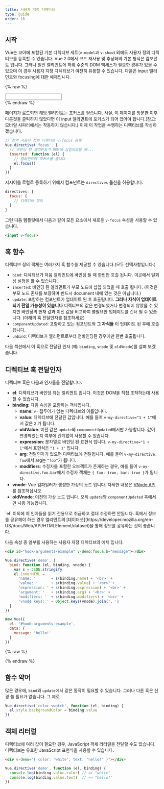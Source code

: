 ```yaml
---
title: 사용자 지정 디렉티브
type: guide
order: 16
---
```


## 시작

Vue는 코어에 포함된 기본 디렉티브 세트(`v-model`과 `v-show`) 외에도 사용자 정의 디렉티브를 등록할 수 있습니다. Vue 2.0에서 코드 재사용 및 추상화의 기본 형식은 컴포넌트 입니다. 그러나 일반 엘리먼트에 하위 수준의 DOM 액세스가 필요한 경우가 있을 수 있으며 이 경우 사용자 지정 디렉티브가 여전히 유용할 수 있습니다. 다음은 input 엘리먼트와 focusing에 대한 예제입니다.

{% raw %}
<div id="simplest-directive-example" class="demo">
  <input v-focus>
</div>
<script>
Vue.directive('focus', {
  inserted: function (el) {
    el.focus()
  }
})
new Vue({
  el: '#simplest-directive-example'
})
</script>
{% endraw %}

페이지가 로드되면 해당 엘리먼트는 포커스를 얻습니다. 사실, 이 페이지를 방문한 이후 다른것을 클릭하지 않았다면 이 input 엘리먼트에 포커스가 되어 있어야 합니다.(참고: 모바일 사파리에서는 작동하지 않습니다.) 이제 이 작업을 수행하는 디렉티브를 작성하겠습니다.

``` js
// 전역 사용자 정의 디렉티브 v-focus 등록
Vue.directive('focus', {
  // 바인딩 된 엘리먼트가 DOM에 삽입되었을 때...
  inserted: function (el) {
    // 엘리먼트에 포커스를 줍니다
    el.focus()
  }
})
```

지시어를 로컬로 등록하기 위해서 컴포넌트는 `directives` 옵션을 허용합니다.

``` js
directives: {
  focus: {
    // 디렉티브 정의
  }
}
```

그런 다음 템플릿에서 다음과 같이 모든 요소에서 새로운 `v-focus` 속성을 사용할 수 있습니다.

``` html
<input v-focus>
```

## 훅 함수

디렉티브 정의 객체는 여러가지 훅 함수를 제공할 수 있습니다.(모두 선택사항입니다.)

- `bind`: 디렉티브가 처음 엘리먼트에 바인딩 될 때 한번만 호출 됩니다. 이곳에서 일회성 설정을 할 수 있습니다.
- `inserted`: 바인딩 된 엘리먼트가 부모 노드에 삽입 되었을 때 호출 됩니다. (이것은 부모 노드 존재를 보장하며 반드시 document 내에 있는 것은 아닙니다.)
- `update`: 포함하는 컴포넌트가 업데이트 된 후 호출됩니다. __그러나 자식이 업데이트 되기 전일 가능성이 있습니다__ 디렉티브의 값은 변경되었거나 변경되지 않았을 수 있지만 바인딩의 현재 값과 이전 값을 비교하여 불필요한 업데이트를 건너 뛸 수 있습니다. (아래의 훅 전달인자를 참조하세요)
- `componentUpdated`: 포함하고 있는 컴포넌트와 __그 자식들__ 이 업데이트 된 후에 호출됩니다.
- `unbind`: 디렉티브가 엘리먼트로부터 언바인딩된 경우에만 한번 호출됩니다.

다음 섹션에서 이 훅으로 전달된 인자 (예: `binding`, `vnode` 및 `oldVnode`)를 살펴 보겠습니다.

## 디렉티브 훅 전달인자

디렉티브 훅은 다음과 인자들을 전달합니다.

- **el**: 디렉티브가 바인딩 되는 엘리먼트 입니다. 이것은 DOM을 직접 조작하는데 사용할 수 있습니다.
- **binding**: 다음 속성을 포함하는 객체입니다.
  - **name**: `v-` 접두어가 없는 디렉티브의 이름입니다.
  - **value**: 디렉티브에 전달된 값입니다. 예를 들어 `v-my-directive="1 + 1"`에서 값은 `2` 가 됩니다.
  - **oldValue**: 이전 값은 `update`와 `componentUpdated`에서만 가능합니다. 값이 변경되었는지 여부에 관계없이 사용할 수 있습니다.
  - **expression**: 문자열로 바인딩 된 표현식 입니다. `v-my-directive="1 + 1"`에서 표현식은 `"1 + 1"` 입니다.
  - **arg**: 전달인자가 있으면 디렉티브에 전달됩니다. 예를 들어 `v-my-directive: foo`에서 arg는 `"foo"`가 됩니다.
  - **modifiers**: 수정자를 포함한 오브젝트가 존재하는 경우, 예를 들어 `v-my-directive.foo.bar`에서 수정자 객체는 `{ foo: true, bar: true }`가 됩니다.
- **vnode**: Vue 컴파일러가 생성한 가상의 노드 입니다. 자세한 내용은 [VNode API](../api/#VNode-Interface)를 참조하십시오.
- **oldVnode**: 이전의 가상 노드 입니다. 오직 `update`와 `componentUpdated` 훅에서만 사용 가능합니다.

<p class="tip">`el` 이외에 이 인자들을 읽기 전용으로 취급하고 절대 수정하면 안됩니다. 훅에서 정보를 공유해야 하는 경우 엘리먼트의 [데이터셋](https://developer.mozilla.org/en-US/docs/Web/API/HTMLElement/dataset)을 통해 정보를 공유하는 것이 좋습니다.</p>

다음 속성 중 일부를 사용하는 사용자 지정 디렉티브의 예제 입니다.

``` html
<div id="hook-arguments-example" v-demo:foo.a.b="message"></div>
```

``` js
Vue.directive('demo', {
  bind: function (el, binding, vnode) {
    var s = JSON.stringify
    el.innerHTML =
      'name: '       + s(binding.name) + '<br>' +
      'value: '      + s(binding.value) + '<br>' +
      'expression: ' + s(binding.expression) + '<br>' +
      'argument: '   + s(binding.arg) + '<br>' +
      'modifiers: '  + s(binding.modifiers) + '<br>' +
      'vnode keys: ' + Object.keys(vnode).join(', ')
  }
})

new Vue({
  el: '#hook-arguments-example',
  data: {
    message: 'hello!'
  }
})
```

{% raw %}
<div id="hook-arguments-example" v-demo:foo.a.b="message" class="demo"></div>
<script>
Vue.directive('demo', {
  bind: function (el, binding, vnode) {
    var s = JSON.stringify
    el.innerHTML =
      'name: '       + s(binding.name) + '<br>' +
      'value: '      + s(binding.value) + '<br>' +
      'expression: ' + s(binding.expression) + '<br>' +
      'argument: '   + s(binding.arg) + '<br>' +
      'modifiers: '  + s(binding.modifiers) + '<br>' +
      'vnode keys: ' + Object.keys(vnode).join(', ')
  }
})
new Vue({
  el: '#hook-arguments-example',
  data: {
    message: 'hello!'
  }
})
</script>
{% endraw %}

## 함수 약어

많은 경우에, `bind`와 `update`에서 같은 동작이 필요할 수 있습니다. 그러나 다른 훅은 신경 쓸 필요가 없습니다. 그 예로

``` js
Vue.directive('color-swatch', function (el, binding) {
  el.style.backgroundColor = binding.value
})
```

## 객체 리터럴

디렉티브에 여러 값이 필요한 경우, JavaScript 객체 리터럴을 전달할 수도 있습니다. 디렉티브는 유효한 JavaScript 표현식을 사용할 수 있습니다.

``` html
<div v-demo="{ color: 'white', text: 'hello!' }"></div>
```

``` js
Vue.directive('demo', function (el, binding) {
  console.log(binding.value.color) // => "white"
  console.log(binding.value.text)  // => "hello!"
})
```
